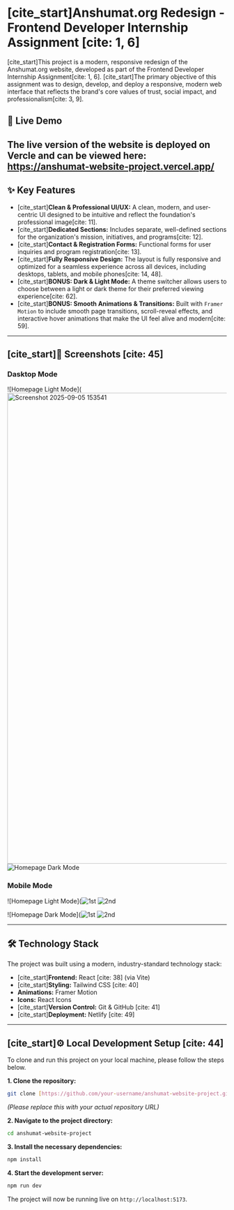 # [cite_start]Anshumat.org Redesign - Frontend Developer Internship Assignment [cite: 1, 6]

[cite_start]This project is a modern, responsive redesign of the Anshumat.org website, developed as part of the Frontend Developer Internship Assignment[cite: 1, 6]. [cite_start]The primary objective of this assignment was to design, develop, and deploy a responsive, modern web interface that reflects the brand's core values of trust, social impact, and professionalism[cite: 3, 9].

## 🚀 Live Demo

**The live version of the website is deployed on Vercle and can be viewed here:** https://anshumat-website-project.vercel.app/
---

## ✨ Key Features

-   [cite_start]**Clean & Professional UI/UX:** A clean, modern, and user-centric UI designed to be intuitive and reflect the foundation's professional image[cite: 11].
-   [cite_start]**Dedicated Sections:** Includes separate, well-defined sections for the organization's mission, initiatives, and programs[cite: 12].
-   [cite_start]**Contact & Registration Forms:** Functional forms for user inquiries and program registration[cite: 13].
-   [cite_start]**Fully Responsive Design:** The layout is fully responsive and optimized for a seamless experience across all devices, including desktops, tablets, and mobile phones[cite: 14, 48].
-   [cite_start]**BONUS: Dark & Light Mode:** A theme switcher allows users to choose between a light or dark theme for their preferred viewing experience[cite: 62].
-   [cite_start]**BONUS: Smooth Animations & Transitions:** Built with `Framer Motion` to include smooth page transitions, scroll-reveal effects, and interactive hover animations that make the UI feel alive and modern[cite: 59].

---

## [cite_start]📸 Screenshots [cite: 45]

### Dasktop Mode
![Homepage Light Mode](<img width="1919" height="1079" alt="Screenshot 2025-09-05 153541" src="https://github.com/user-attachments/assets/194747db-b112-4a23-883d-d6174ee42757" />
![Homepage Dark Mode](<img width="1919" height="1079" alt="Screenshot 2025-09-05 153553" src="https://github.com/user-attachments/assets/7c4fa78d-0dcc-41b3-a7f6-99cd939b4415" />)


### Mobile Mode
![Homepage Light Mode](![1st](https://github.com/user-attachments/assets/ce8d4051-0ab4-4771-ba13-481a4464e518)
![2nd](https://github.com/user-attachments/assets/40d29691-676d-48a9-8077-30367a7b9f17)

![Homepage Dark Mode](![1st](https://github.com/user-attachments/assets/1cebf019-24c7-4229-8682-f08522ec7f4a)
![2nd](https://github.com/user-attachments/assets/b28f9f56-e658-4918-bcf6-740c23cd8d7a)


---

## 🛠️ Technology Stack

The project was built using a modern, industry-standard technology stack:

-   [cite_start]**Frontend:** React [cite: 38] (via Vite)
-   [cite_start]**Styling:** Tailwind CSS [cite: 40]
-   **Animations:** Framer Motion
-   **Icons:** React Icons
-   [cite_start]**Version Control:** Git & GitHub [cite: 41]
-   [cite_start]**Deployment:** Netlify [cite: 49]

---

## [cite_start]⚙️ Local Development Setup [cite: 44]

To clone and run this project on your local machine, please follow the steps below.

**1. Clone the repository:**
```bash
git clone [https://github.com/your-username/anshumat-website-project.git](https://github.com/your-username/anshumat-website-project.git)
```
*(Please replace this with your actual repository URL)*

**2. Navigate to the project directory:**
```bash
cd anshumat-website-project
```

**3. Install the necessary dependencies:**
```bash
npm install
```

**4. Start the development server:**
```bash
npm run dev
```

The project will now be running live on `http://localhost:5173`.
